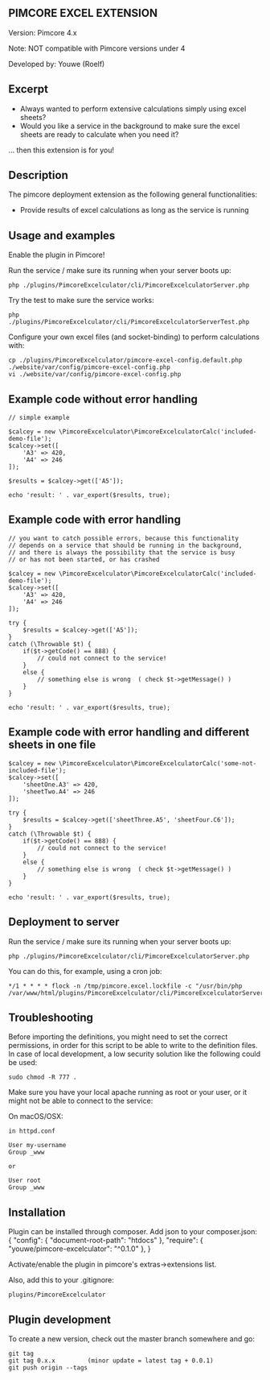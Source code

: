 PIMCORE EXCEL EXTENSION
----------------------------

Version: Pimcore 4.x
 
Note: NOT compatible with Pimcore versions under 4

Developed by: Youwe (Roelf)




Excerpt
-------

* Always wanted to perform extensive calculations simply using excel sheets?
* Would you like a service in the background to make sure the excel sheets are ready to calculate when you need it?

... then this extension is for you!



Description
-----------

The pimcore deployment extension as the following general functionalities:

* Provide results of excel calculations as long as the service is running



Usage and examples
------------------

Enable the plugin in Pimcore!

Run the service / make sure its running when your server boots up:

    php ./plugins/PimcoreExcelculator/cli/PimcoreExcelculatorServer.php

Try the test to make sure the service works:

    php ./plugins/PimcoreExcelculator/cli/PimcoreExcelculatorServerTest.php

Configure your own excel files (and socket-binding) to perform calculations with:

    cp ./plugins/PimcoreExcelculator/pimcore-excel-config.default.php ./website/var/config/pimcore-excel-config.php
    vi ./website/var/config/pimcore-excel-config.php



Example code without error handling
-----------------------------------

    // simple example

    $calcey = new \PimcoreExcelculator\PimcoreExcelculatorCalc('included-demo-file');
    $calcey->set([
        'A3' => 420,
        'A4' => 246
    ]);
    
    $results = $calcey->get(['A5']);
    
    echo 'result: ' . var_export($results, true);



Example code with error handling
--------------------------------

    // you want to catch possible errors, because this functionality
    // depends on a service that should be running in the background,
    // and there is always the possibility that the service is busy
    // or has not been started, or has crashed

    $calcey = new \PimcoreExcelculator\PimcoreExcelculatorCalc('included-demo-file');
    $calcey->set([
        'A3' => 420,
        'A4' => 246
    ]);
    
    try {
        $results = $calcey->get(['A5']);
    }
    catch (\Throwable $t) {
        if($t->getCode() == 888) {
            // could not connect to the service!
        } 
        else {
            // something else is wrong  ( check $t->getMessage() )
        }
    }
    
    echo 'result: ' . var_export($results, true);


Example code with error handling and different sheets in one file
-----------------------------------------------------------------

    $calcey = new \PimcoreExcelculator\PimcoreExcelculatorCalc('some-not-included-file');
    $calcey->set([
        'sheetOne.A3' => 420,
        'sheetTwo.A4' => 246
    ]);
    
    try {
        $results = $calcey->get(['sheetThree.A5', 'sheetFour.C6']);
    }
    catch (\Throwable $t) {
        if($t->getCode() == 888) {
            // could not connect to the service!
        } 
        else {
            // something else is wrong  ( check $t->getMessage() )
        }
    }
    
    echo 'result: ' . var_export($results, true);



Deployment to server
--------------------

Run the service / make sure its running when your server boots up:

    php ./plugins/PimcoreExcelculator/cli/PimcoreExcelculatorServer.php

You can do this, for example, using a cron job:

    */1 * * * * flock -n /tmp/pimcore.excel.lockfile -c "/usr/bin/php /var/www/html/plugins/PimcoreExcelculator/cli/PimcoreExcelculatorServer.php"


Troubleshooting
---------------

Before importing the definitions, you might need to set the correct permissions, in order for this script to be able to
write to the definition files. In case of local development, a low security solution like the following could be used:

    sudo chmod -R 777 .
    
Make sure you have your local apache running as root or your user, or it might not be able to connect to the service:

On macOS/OSX:

    in httpd.conf
    
    User my-username
    Group _www
    
    or
    
    User root
    Group _www



Installation  
------------

Plugin can be installed through composer. Add json to your composer.json:
    {
        "config": {
            "document-root-path": "htdocs"
        },
        "require": {
            "youwe/pimcore-excelculator": "^0.1.0"
        },
    }

Activate/enable the plugin in pimcore's extras->extensions list.

Also, add this to your .gitignore:

    plugins/PimcoreExcelculator
    
    
 
Plugin development
------------------

To create a new version, check out the master branch somewhere and go:

    git tag
    git tag 0.x.x         (minor update = latest tag + 0.0.1)
    git push origin --tags


